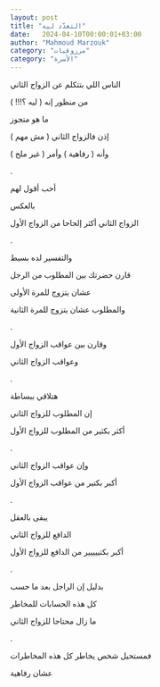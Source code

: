 ```yaml
---
layout: post
title: "التعدّد ليه"
date:   2024-04-10T00:00:01+03:00
author: "Mahmoud Marzouk"
category: "مرزوقيات"
category: "الأسرة"
---
```



الناس اللي بتتكلم عن الزواج الثاني

من منظور إنه ( ليه ؟!!! )

ما هو متجوز

إذن فالزواج الثاني ( مش مهم )

وأنه ( رفاهية ) وأمر ( غير ملح )

.

أحب أقول لهم

بالعكس

الزواج الثاني أكثر إلحاحا من الزواج الأول

.

والتفسير لده بسيط

قارن حضرتك بين المطلوب من الرجل

عشان يتزوج للمرة الأولى

والمطلوب عشان يتزوج للمرة الثانية

.

وقارن بين عواقب الزواج الأول

وعواقب الزواج الثاني

.

هتلاقي ببساطة

إن المطلوب للزواج الثاني

أكثر بكثير من المطلوب للزواج الأول

.

وإن عواقب الزواج الثاني

أكبر بكتير من عواقب الزواج الأول

.

يبقى بالعقل

الدافع للزواج الثاني

أكبر بكتييييير من الدافع للزواج الأول

.

بدليل إن الراجل بعد ما حسب

كل هذه الحسابات للمخاطر

ما زال محتاجا للزواج الثاني

.

فمستحيل شخص يخاطر كل هذه المخاطرات

عشان رفاهية
